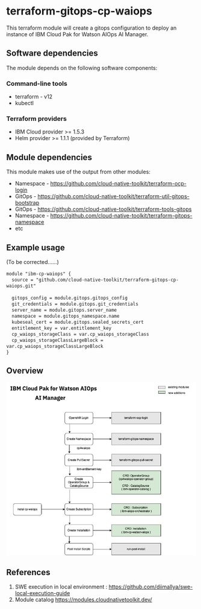 # terraform-gitops-cp-waiops

This terraform module will create a gitops configuration to deploy an instance of IBM Cloud Pak for Watson AIOps AI Manager.

## Software dependencies

The module depends on the following software components:

### Command-line tools

- terraform - v12
- kubectl

### Terraform providers

- IBM Cloud provider >= 1.5.3
- Helm provider >= 1.1.1 (provided by Terraform)

## Module dependencies

This module makes use of the output from other modules:

- Namespace - https://github.com/cloud-native-toolkit/terraform-ocp-login
- GitOps - https://github.com/cloud-native-toolkit/terraform-util-gitops-bootstrap
- GitOps - https://github.com/cloud-native-toolkit/terraform-tools-gitops
- Namespace - https://github.com/cloud-native-toolkit/terraform-gitops-namespace
- etc


## Example usage

(To be corrected......)

```hcl-terraform
module "ibm-cp-waiops" {
  source = "github.com/cloud-native-toolkit/terraform-gitops-cp-waiops.git"

  gitops_config = module.gitops.gitops_config
  git_credentials = module.gitops.git_credentials
  server_name = module.gitops.server_name
  namespace = module.gitops_namespace.name
  kubeseal_cert = module.gitops.sealed_secrets_cert
  entitlement_key = var.entitlement_key
  cp_waiops_storageClass = var.cp_waiops_storageClass
  cp_waiops_storageClassLargeBlock = var.cp_waiops_storageClassLargeBlock
}
```

## Overview

<img src="images/terraform-waiops.png">


## References

1. SWE execution in local environment  : https://github.com/diimallya/swe-local-execution-guide
2. Module catalog https://modules.cloudnativetoolkit.dev/


